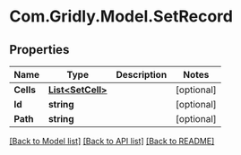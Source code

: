 # Com.Gridly.Model.SetRecord

## Properties

Name | Type | Description | Notes
------------ | ------------- | ------------- | -------------
**Cells** | [**List&lt;SetCell&gt;**](SetCell.md) |  | [optional] 
**Id** | **string** |  | [optional] 
**Path** | **string** |  | [optional] 

[[Back to Model list]](../README.md#documentation-for-models) [[Back to API list]](../README.md#documentation-for-api-endpoints) [[Back to README]](../README.md)

